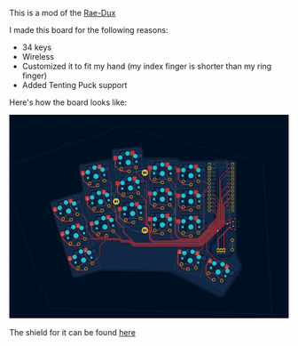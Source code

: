 This is a mod of the [Rae-Dux](https://github.com/andrewjrae/rae-dux)

I made this board for the following reasons:

- 34 keys
- Wireless
- Customized it to fit my hand (my index finger is shorter than my ring finger)
- Added Tenting Puck support

Here's how the board looks like:

![keeb](images/pcb.png)

The shield for it can be found [here](https://github.com/AlaaSaadAbdo/zmk-config/tree/master/config/boards/shields/34w_ducks) 
